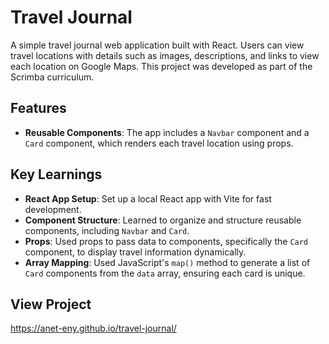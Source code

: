 # Travel Journal

A simple travel journal web application built with React. Users can view travel locations with details such as images, descriptions, and links to view each location on Google Maps. This project was developed as part of the Scrimba curriculum.

## Features

- **Reusable Components**: The app includes a `Navbar` component and a `Card` component, which renders each travel location using props.

## Key Learnings

- **React App Setup**: Set up a local React app with Vite for fast development.
- **Component Structure**: Learned to organize and structure reusable components, including `Navbar` and `Card`.
- **Props**: Used props to pass data to components, specifically the `Card` component, to display travel information dynamically.
- **Array Mapping**: Used JavaScript's `map()` method to generate a list of `Card` components from the `data` array, ensuring each card is unique.

## View Project
https://anet-eny.github.io/travel-journal/

